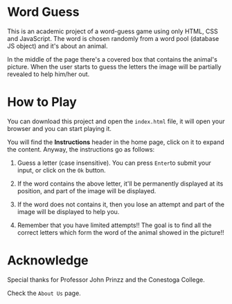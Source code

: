 # Word Guess

This is an academic project of a word-guess game using only HTML, CSS and JavaScript.
The word is chosen randomly from a word pool (database JS object) and it's about an animal.

In the middle of the page there's a covered box that contains the animal's picture. When the user starts to guess the letters the image
will be partially revealed to help him/her out.

# How to Play

You can download this project and open the `index.html` file, it will open your browser and you can start playing it.

You will find the **Instructions** header in the home page, click on it to expand the content. Anyway, the instructions go as follows:

1. Guess a letter (case insensitive). You can press `Enter`to submit your input, or click on the `Ok` button.

2. If the word contains the above letter, it'll be permanently displayed at its position, and part of the image will be displayed.

3. If the word does not contains it, then you lose an attempt and part of the image will be displayed to help you.

4. Remember that you have limited attempts!! The goal is to find all the correct letters which form the word of the animal showed in the
   picture!!

# Acknowledge

Special thanks for Professor John Prinzz and the Conestoga College.

Check the `About Us` page.
